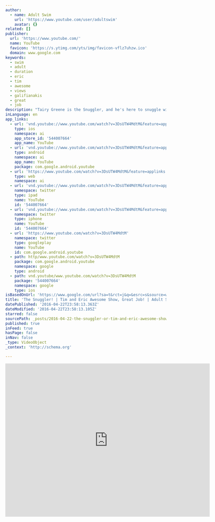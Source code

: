```yaml
---
author:
  - name: Adult Swim
    url: 'https://www.youtube.com/user/adultswim'
    avatar: {}
related: []
publisher:
  url: 'https://www.youtube.com/'
  name: YouTube
  favicon: 'https://s.ytimg.com/yts/img/favicon-vflz7uhzw.ico'
  domain: www.google.com
keywords:
  - swim
  - adult
  - duration
  - eric
  - tim
  - awesome
  - views
  - galifianakis
  - great
  - job
description: "Tairy Greene is the Snuggler, and he's here to snuggle with you. SUBSCRIBE: http://bit.ly/AdultSwimSubscribe About Tim and Eric Awesome Show, Great Job!: Tim and Eric Awesome Show, Great Job! is Adult Swim's number one gross-out comedy fever dream viewing experience. Tim Heidecker and Eric Wareheim are joined by special guests John C."
inLanguage: en
app_links:
  - url: 'vnd.youtube://www.youtube.com/watch?v=3DsUTW4MdtM&feature=applinks'
    type: ios
    namespace: ai
    app_store_id: '544007664'
    app_name: YouTube
  - url: 'vnd.youtube://www.youtube.com/watch?v=3DsUTW4MdtM&feature=applinks'
    type: android
    namespace: ai
    app_name: YouTube
    package: com.google.android.youtube
  - url: 'https://www.youtube.com/watch?v=3DsUTW4MdtM&feature=applinks'
    type: web
    namespace: ai
  - url: 'vnd.youtube://www.youtube.com/watch?v=3DsUTW4MdtM&feature=applinks'
    namespace: twitter
    type: ipad
    name: YouTube
    id: '544007664'
  - url: 'vnd.youtube://www.youtube.com/watch?v=3DsUTW4MdtM&feature=applinks'
    namespace: twitter
    type: iphone
    name: YouTube
    id: '544007664'
  - url: 'https://www.youtube.com/watch?v=3DsUTW4MdtM'
    namespace: twitter
    type: googleplay
    name: YouTube
    id: com.google.android.youtube
  - path: http/www.youtube.com/watch?v=3DsUTW4MdtM
    package: com.google.android.youtube
    namespace: google
    type: android
  - path: vnd.youtube/www.youtube.com/watch?v=3DsUTW4MdtM
    package: '544007664'
    namespace: google
    type: ios
isBasedOnUrl: 'https://www.google.com/url?sa=t&rct=j&q=&esrc=s&source=web&cd=1&cad=rja&uact=8&ved=0ahUKEwiHht33uKPMAhUL0mMKHTx_AakQ3ywIHTAA&url=https%3A%2F%2Fwww.youtube.com%2Fwatch%3Fv%3D3DsUTW4MdtM&usg=AFQjCNGk9vq64C-Za-xw6jaZ4V0PyvhTuQ&sig2=Ym3cBrlHNVb6yjJ2ptIYNw&bvm=bv.120551593,d.cGc'
title: 'The Snuggler! | Tim and Eric Awesome Show, Great Job! | Adult Swim'
datePublished: '2016-04-22T23:58:13.363Z'
dateModified: '2016-04-22T23:58:13.105Z'
starred: false
sourcePath: _posts/2016-04-22-the-snuggler-or-tim-and-eric-awesome-show-great-job-or-adul.md
published: true
inFeed: true
hasPage: false
inNav: false
_type: VideoObject
_context: 'http://schema.org'

---
```

<iframe src="https://cdn.embedly.com/widgets/media.html?src=https%3A%2F%2Fwww.youtube.com%2Fembed%2F3DsUTW4MdtM%3Ffeature%3Doembed&amp;url=https%3A%2F%2Fwww.youtube.com%2Fwatch%3Fv%3D3DsUTW4MdtM&amp;image=https%3A%2F%2Fi.ytimg.com%2Fvi%2F3DsUTW4MdtM%2Fhqdefault.jpg&amp;key=b7d04c9b404c499eba89ee7072e1c4f7&amp;type=text%2Fhtml&amp;schema=youtube" width="640" height="480" scrolling="no" frameborder="0" allowfullscreen="" style=""></iframe>